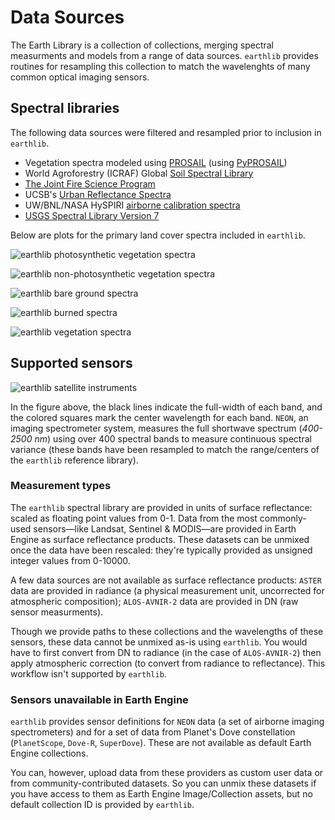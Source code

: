# Data Sources

The Earth Library is a collection of collections, merging spectral measurments and models from a range of data sources. `earthlib` provides routines for resampling this collection to match the wavelenghts of many common optical imaging sensors.


## Spectral libraries

The following data sources were filtered and resampled prior to inclusion in `earthlib`.

- Vegetation spectra modeled using [PROSAIL](http://teledetection.ipgp.jussieu.fr/prosail/) (using [PyPROSAIL](https://pyprosail.readthedocs.io/en/latest/))
- World Agroforestry (ICRAF) Global [Soil Spectral Library](https://www.worldagroforestry.org/sd/landhealth/soil-plant-spectral-diagnostics-laboratory/soil-spectra-library)
- [The Joint Fire Science Program](https://www.frames.gov/assessing-burn-severity/spectral-library/overview)
- UCSB's [Urban Reflectance Spectra](https://ecosis.org/package/urban-reflectance-spectra-from-santa-barbara--ca)
- UW/BNL/NASA HySPIRI [airborne calibration spectra](https://ecosis.org/package/uw-bnl-nasa-hyspiri-airborne-campaign-leaf-and-canopy-spectra-and-trait-data)
- [USGS Spectral Library Version 7](https://www.sciencebase.gov/catalog/item/5807a2a2e4b0841e59e3a18d)


Below are plots for the primary land cover spectra included in `earthlib`.

![earthlib photosynthetic vegetation spectra](img/spectra-vegetation-mean-stdv.png)

![earthlib non-photosynthetic vegetation spectra](img/spectra-npv-mean-stdv.png)

![earthlib bare ground spectra](img/spectra-bare-mean-stdv.png)

![earthlib burned spectra](img/spectra-burn-mean-stdv.png)

![earthlib vegetation spectra](img/spectra-urban-mean-stdv.png)


## Supported sensors

![earthlib satellite instruments](img/supported-sensors.png)

In the figure above, the black lines indicate the full-width of each band, and the colored squares mark the center wavelength for each band. `NEON`, an imaging spectrometer system, measures the full shortwave spectrum (*400-2500 nm*) using over 400 spectral bands to measure continuous spectral variance (these bands have been resampled to match the range/centers of the `earthlib` reference library).


### Measurement types

The `earthlib` spectral library are provided in units of surface reflectance: scaled as floating point values from 0-1. Data from the most commonly-used sensors—like Landsat, Sentinel & MODIS—are provided in Earth Engine as surface reflectance products. These datasets can be unmixed once the data have been rescaled: they're typically provided as unsigned integer values from 0-10000.

A few data sources are not available as surface reflectance products: `ASTER` data are provided in radiance (a physical measurement unit, uncorrected for atmospheric composition); `ALOS-AVNIR-2` data are provided in DN (raw sensor measurments).

Though we provide paths to these collections and the wavelengths of these sensors, these data cannot be unmixed as-is using `earthlib`. You would have to first convert from DN to radiance (in the case of `ALOS-AVNIR-2`) then apply atmospheric correction (to convert from radiance to reflectance). This workflow isn't supported by `earthlib`.


### Sensors unavailable in Earth Engine

`earthlib` provides sensor definitions for `NEON` data (a set of airborne imaging spectrometers) and for a set of data from Planet's Dove constellation (`PlanetScope`, `Dove-R`, `SuperDove`). These are not available as default Earth Engine collections.

You can, however, upload data from these providers as custom user data or from community-contributed datasets. So you can unmix these datasets if you have access to them as Earth Engine Image/Collection assets, but no default collection ID is provided by `earthlib`.
